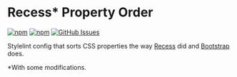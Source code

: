 # Recess* Property Order

[![npm](https://img.shields.io/npm/v/stylelint-config-recess-order.svg?style=flat-square)](https://www.npmjs.com/package/stylelint-config-recess-order)
[![npm](https://img.shields.io/npm/dt/stylelint-config-recess-order.svg?style=flat-square)](https://www.npmjs.com/package/stylelint-config-recess-order)
[![GitHub Issues](https://img.shields.io/github/issues/stormwarning/stylelint-config-recess-order.svg?style=flat-square)](https://github.com/stormwarning/stylelint-config-recess-order/issues)

Stylelint config that sorts CSS properties the way [Recess](https://github.com/twitter/recess/blob/master/lib/lint/strict-property-order.js) did and [Bootstrap](https://github.com/twbs/bootstrap/blob/v4-dev/scss/.scss-lint.yml#L128) does.

*With some modifications.
